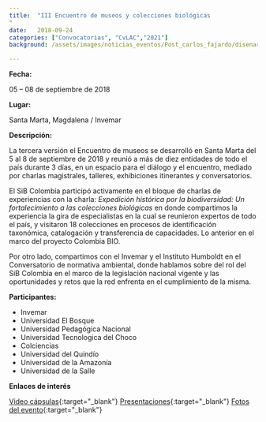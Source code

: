 ```yaml
---
title:  "III Encuentro de museos y colecciones biológicas
"
date:   2018-09-24
categories: ["Convocatorias", "CvLAC","2021"]
background: /assets/images/noticias_eventos/Post_carlos_fajardo/disenarpoliticas%20(1).jpg

---
```


**Fecha:**

05 – 08 de septiembre de 2018  

**Lugar:**

Santa Marta, Magdalena / Invemar  

**Descripción:**  


La tercera versión el Encuentro de museos se desarrolló en Santa Marta del 5 al 8 de septiembre de 2018 y reunió a más de diez entidades de todo el país durante 3 días, en un espacio para el diálogo y el encuentro, mediado por charlas magistrales, talleres, exhibiciones itinerantes y conversatorios.  

El SiB Colombia participó activamente en el bloque de charlas de experiencias con la charla: *Expedición histórica por la biodiversidad: Un fortalecimiento a las colecciones biológicas* en donde compartimos la experiencia la gira de especialistas en la cual se reunieron expertos de todo el país, y visitaron 18 colecciones en procesos de identificación taxonómica, catalogación y transferencia de capacidades. Lo anterior en el marco del proyecto Colombia BIO.  


Por otro lado, compartimos con el Invemar y el Instituto Humboldt en el Conversatorio de normativa ambiental, donde hablamos sobre del rol del SiB Colombia en el marco de la legislación nacional vigente y las oportunidades y retos que la red enfrenta en el cumplimiento de la misma.  


**Participantes:**

+ Invemar
+  Universidad El Bosque
+ Universidad Pedagógica Nacional
+ Universidad Tecnologica del Choco
+ Colciencias
+ Universidad del Quindío
+ Universidad de la Amazonía
+ Universidad de la Salle
 

**Enlaces de interés**

[Video cápsulas](https://www.youtube.com/results?search_query=%23AltaMonta%C3%B1aAlProfundoMar){:target="_blank"}
[Presentaciones](https://drive.google.com/open?id=1SffrZgccMnrLuHurFnNDgz4UARLgH-3z){:target="_blank"}
[Fotos del evento](https://twitter.com/hashtag/altamonta%C3%B1aalprofundomar?f=images&vertical=default&src=hash){:target="_blank"}

